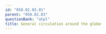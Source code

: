 ```yaml
---
id: "050.02.03.01"
parent: "050.02.03"
questionBank: "atpl"
title: General circulation around the globe
---
```

